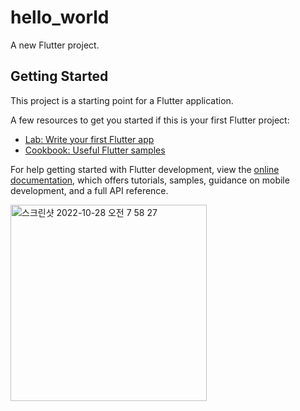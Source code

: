 # hello_world

A new Flutter project.

## Getting Started

This project is a starting point for a Flutter application.

A few resources to get you started if this is your first Flutter project:

- [Lab: Write your first Flutter app](https://docs.flutter.dev/get-started/codelab)
- [Cookbook: Useful Flutter samples](https://docs.flutter.dev/cookbook)

For help getting started with Flutter development, view the
[online documentation](https://docs.flutter.dev/), which offers tutorials,
samples, guidance on mobile development, and a full API reference.

<img width="314" alt="스크린샷 2022-10-28 오전 7 58 27" src="https://user-images.githubusercontent.com/77968875/198413642-e20848c2-eda2-43cb-8f1e-a6d088c2dca6.png">

